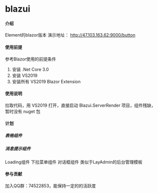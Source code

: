 # blazui

#### 介绍
Element的blazor版本
演示地址：
http://47.103.163.62:9000/button

#### 使用前提
参考Blazor使用的前提条件

1. 安装 .Net Core 3.0
2. 安装 VS2019
3. 安装所有 VS2019 Blazor Extension

#### 使用说明

拉取代码，用 VS2019 打开，直接启动 Blazui.ServerRender 项目，组件残缺，暂时没有 nuget 包

#### 计划

##### 表格组件
##### 消息提示组件
Loading组件
下拉菜单组件
对话框组件
类似于LayAdmin的后台管理模板

#### 参与贡献

加入QQ群：74522853，能保持一定的的活跃度